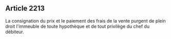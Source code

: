 Article 2213
----
La consignation du prix et le paiement des frais de la vente purgent de plein
droit l'immeuble de toute hypothèque et de tout privilège du chef du débiteur.
